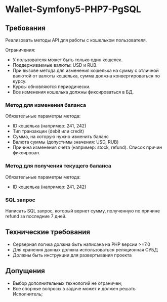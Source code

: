 # Wallet-Symfony5-PHP7-PgSQL

## Требования

Реализовать методы API для работы с кошельком пользователя. 

Ограничения:
- У пользователя может быть только один кошелек.
- Поддерживаемые валюты: USD и RUB.
- При вызове метода для изменения кошелька на сумму с отличной валютой от валюты кошелька, сумма должна конвертироваться по курсу.
- Курсы обновляются периодически.
- Все изменения кошелька должны фиксироваться в БД.

### Метод для изменения баланса

Обязательные параметры метода:
- ID кошелька (например: 241, 242)
- Тип транзакции (debit или credit)
- Сумма, на которую нужно изменить баланс
- Валюта суммы (допустимы значения: USD, RUB)
- Причина изменения счета (например: stock, refund). Список причин фиксирован.

### Метод для получения текущего баланса

Обязательные параметры метода:
- ID кошелька (например: 241, 242)

### SQL запрос

Написать SQL запрос, который вернет сумму, полученную по причине refund за последние 7 дней.

## Технические требования

- Серверная логика должна быть написана на PHP версии >=7.0
- Для хранения данных должна использоваться реляционная СУБД
- Должны быть инструкции для развертывания проекта

## Допущения

- Выбор дополнительных технологий не ограничен;
- Все спорные вопросы в задаче может и должен решать Исполнитель;
